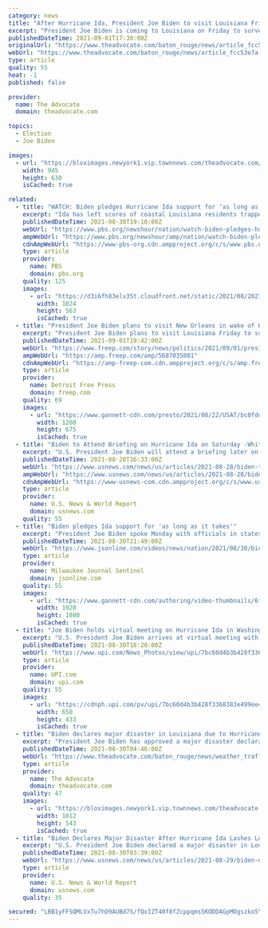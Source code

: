 ```yaml
---
category: news
title: "After Hurricane Ida, President Joe Biden to visit Louisiana Friday"
excerpt: "President Joe Biden is coming to Louisiana on Friday to survey the situation in the wake of Hurricane Ida, the White House stated."
publishedDateTime: 2021-09-01T17:30:00Z
originalUrl: "https://www.theadvocate.com/baton_rouge/news/article_fcc53e7a-0b45-11ec-91d4-5ba7813a55f2.html"
webUrl: "https://www.theadvocate.com/baton_rouge/news/article_fcc53e7a-0b45-11ec-91d4-5ba7813a55f2.html"
type: article
quality: 55
heat: -1
published: false

provider:
  name: The Advocate
  domain: theadvocate.com

topics:
  - Election
  - Joe Biden

images:
  - url: "https://bloximages.newyork1.vip.townnews.com/theadvocate.com/content/tncms/assets/v3/editorial/1/54/15449b98-99a1-56a2-b7a6-d60be93a6f2a/612d23c294753.image.jpg?resize=945%2C630"
    width: 945
    height: 630
    isCached: true

related:
  - title: "WATCH: Biden pledges Hurricane Ida support for ‘as long as it takes’"
    excerpt: "Ida has left scores of coastal Louisiana residents trapped by floodwaters and pleading to be rescued, while making a shambles of the electrical grid across a wide swath of the state in the sweltering,"
    publishedDateTime: 2021-08-30T19:10:00Z
    webUrl: "https://www.pbs.org/newshour/nation/watch-biden-pledges-hurricane-ida-support-for-as-long-as-it-takes"
    ampWebUrl: "https://www.pbs.org/newshour/amp/nation/watch-biden-pledges-hurricane-ida-support-for-as-long-as-it-takes"
    cdnAmpWebUrl: "https://www-pbs-org.cdn.ampproject.org/c/s/www.pbs.org/newshour/amp/nation/watch-biden-pledges-hurricane-ida-support-for-as-long-as-it-takes"
    type: article
    provider:
      name: PBS
      domain: pbs.org
    quality: 125
    images:
      - url: "https://d3i6fh83elv35t.cloudfront.net/static/2021/08/2021-08-30T182355Z_554461000_RC2TFP9CFQYB_RTRMADP_3_STORM-IDA-BIDEN-1024x563.jpg"
        width: 1024
        height: 563
        isCached: true
  - title: "President Joe Biden plans to visit New Orleans in wake of Hurricane Ida destruction"
    excerpt: "President Joe Biden plans to visit Louisiana Friday to survey damage from Hurricane Ida. Hurricane Ida slammed into Louisiana with 150 mph winds."
    publishedDateTime: 2021-09-01T19:42:00Z
    webUrl: "https://www.freep.com/story/news/politics/2021/09/01/president-biden-plans-visit-louisiana-hurricane-ida-aftermath/5687035001/"
    ampWebUrl: "https://amp.freep.com/amp/5687035001"
    cdnAmpWebUrl: "https://amp-freep-com.cdn.ampproject.org/c/s/amp.freep.com/amp/5687035001"
    type: article
    provider:
      name: Detroit Free Press
      domain: freep.com
    quality: 69
    images:
      - url: "https://www.gannett-cdn.com/presto/2021/08/22/USAT/bc0fddd5-21a2-4977-8052-5961fa541352-AP_Biden.jpg?auto=webp&crop=5574,3136,x0,y283&format=pjpg&width=1200"
        width: 1200
        height: 675
        isCached: true
  - title: "Biden to Attend Briefing on Hurricane Ida on Saturday -White House"
    excerpt: "U.S. President Joe Biden will attend a briefing later on Saturday by administration officials on preparations for Hurricane Ida, which is expected to make landfall in the United States this weekend. The briefing is scheduled for 1:30 p."
    publishedDateTime: 2021-08-28T16:33:00Z
    webUrl: "https://www.usnews.com/news/us/articles/2021-08-28/biden-to-attend-briefing-on-hurricane-ida-on-saturday-white-house"
    ampWebUrl: "https://www.usnews.com/news/us/articles/2021-08-28/biden-to-attend-briefing-on-hurricane-ida-on-saturday-white-house?context=amp"
    cdnAmpWebUrl: "https://www-usnews-com.cdn.ampproject.org/c/s/www.usnews.com/news/us/articles/2021-08-28/biden-to-attend-briefing-on-hurricane-ida-on-saturday-white-house?context=amp"
    type: article
    provider:
      name: U.S. News & World Report
      domain: usnews.com
    quality: 55
  - title: "Biden pledges Ida support for 'as long as it takes'"
    excerpt: "President Joe Biden spoke Monday with officials in states pounded by Hurricane Ida and pledged federal suppport \"for as long as it takes\" to help them recover. (Aug. 30)"
    publishedDateTime: 2021-08-30T21:49:00Z
    webUrl: "https://www.jsonline.com/videos/news/nation/2021/08/30/biden-pledges-ida-support-long-takes/5656595001/"
    type: article
    provider:
      name: Milwaukee Journal Sentinel
      domain: jsonline.com
    quality: 55
    images:
      - url: "https://www.gannett-cdn.com/authoring/video-thumbnails/6f57dd2e-348a-40ad-916e-d43af51ffef6_poster.jpg?quality=10"
        width: 1920
        height: 1080
        isCached: true
  - title: "Joe Biden holds virtual meeting on Hurricane Ida in Washington"
    excerpt: "U.S. President Joe Biden arrives at virtual meeting with FEMA Administrator Deanne Criswell and governors and mayors from States and cities impacted by Hurricane Ida from South Court Auditorium at the White House in Washington,"
    publishedDateTime: 2021-08-30T18:20:00Z
    webUrl: "https://www.upi.com/News_Photos/view/upi/7bc60d4b3b428f3368383e499ee493d0/Joe-Biden-holds-virtual-meeting-on-Hurricane-Ida-in-Washington/"
    type: article
    provider:
      name: UPI.com
      domain: upi.com
    quality: 55
    images:
      - url: "https://cdnph.upi.com/pv/upi/7bc60d4b3b428f3368383e499ee493d0/BIDEN-HURRICANE-IDA.jpg"
        width: 650
        height: 433
        isCached: true
  - title: "Biden declares major disaster in Louisiana due to Hurricane Ida: Here's what the means"
    excerpt: "President Joe Biden has approved a major disaster declaration for Louisiana due to Hurricane Ida, allowing federal money to be used in recovery efforts."
    publishedDateTime: 2021-08-30T04:46:00Z
    webUrl: "https://www.theadvocate.com/baton_rouge/news/weather_traffic/article_4b978c06-094d-11ec-90fa-eb1d23dfc9ca.html"
    type: article
    provider:
      name: The Advocate
      domain: theadvocate.com
    quality: 47
    images:
      - url: "https://bloximages.newyork1.vip.townnews.com/theadvocate.com/content/tncms/assets/v3/editorial/1/d1/1d121d3e-d436-11eb-aee3-bf9e50fd7cff/60d350d693206.image.jpg?crop=1012%2C543%2C6%2C3&resize=1012%2C543&order=crop%2Cresize"
        width: 1012
        height: 543
        isCached: true
  - title: "Biden Declares Major Disaster After Hurricane Ida Lashes Louisiana"
    excerpt: "U.S. President Joe Biden declared a major disaster in Louisiana and ordered federal aid to supplement recovery efforts in the areas affected by Hurricane Ida, the White House said on Sunday. \"Assistance can include grants for temporary housing and home repairs,"
    publishedDateTime: 2021-08-30T03:39:00Z
    webUrl: "https://www.usnews.com/news/us/articles/2021-08-29/biden-declares-major-disaster-after-hurricane-ida-lashes-louisiana"
    type: article
    provider:
      name: U.S. News & World Report
      domain: usnews.com
    quality: 35

secured: "LBB1yFFSQMLVxTu7hO9AUBd7S/fQxIZT40f8fZcppqms5KODDAGpMOgszko5YdgPjyHocqssSt+khu6bKnaICzLqTcEkC/mqS2jeb3toux9bz+IHdXHVrKQJZcF8c2D37YJTHZurYwfysr3pyV7BZyRX1Vz5ukjfK+0oCQ2+DnD9ezZ35JBf+GT+yaTBrPrKCS1YR6xNxhaBisiKQ+KOQOXK4znVlt95qZdLU78VjGMb2AF+D+nm02SuKE0TAPHURfBKUaVt81kb2Elt9K0ptuOhVeZ+VoZFkxYYWyDwsCByy0D2rIjJp+UU6Xbu+15PlyHom6nshQ2ZQPsltitamcI5TJRWTrYcAa8r1h3vvMY=;vFY1CzoL8MlR3HNRFMnJOA=="
---
```


